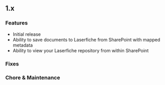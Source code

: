 ## 1.x

### Features

- Initial release
- Ability to save documents to Laserfiche from SharePoint with mapped metadata
- Ability to view your Laserfiche repository from within SharePoint

### Fixes

### Chore & Maintenance
